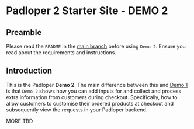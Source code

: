 ﻿# Padloper 2 Starter Site - DEMO 2

## Preamble

Please read the `README` in the [main branch](https://github.com/kongondo/Padloper2Starter) before using `Demo 2`. Ensure you read about the requirements and instructions.

## Introduction

This is the Padloper **Demo 2**. The main difference between this and [Demo 1](https://github.com/kongondo/Padloper2Starter/tree/demo-1) is that `Demo 2` shows how you can add inputs for and collect and process extra information from customers during checkout. Specifically, how to allow customers to customise their ordered products at checkout and subsequently view the requests in your Padloper backend.

MORE TBD
